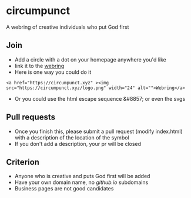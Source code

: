 # circumpunct
A webring of creative individuals who put God first

## Join
- Add a circle with a dot on your homepage anywhere you'd like
- link it to the [webring](https://circumpunct.xyz)
- Here is one way you could do it
```
<a href="https://circumpunct.xyz" ><img src="https://circumpunct.xyz/logo.png" width="24" alt="">Webring</a>
```
- Or you could use the html escape sequence &amp;#8857; or even the svgs

## Pull requests
- Once you finish this, please submit a pull request (modify index.html) with a description of the location of the symbol
- If you don't add a description, your pr will be closed

## Criterion
- Anyone who is creative and puts God first will be added
- Have your own domain name, no *github.io* subdomains
- Business pages are not good candidates


